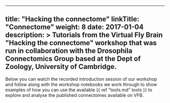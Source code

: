 
---
title: "Hacking the connectome"
linkTitle: "Connectome"
weight: 8
date: 2017-01-04
description: >
  Tutorials from the Virtual Fly Brain "Hacking the connectome" workshop that was run in collaboration with the Drosophila Connectomics Group based at the Dept of Zoology, University of Cambridge.
---

Below you can watch the recorded introduction session of our workshop and follow along with the workshop notebooks we work through to show examples of how you can use the available  {{ ref "tools.md" tools }} to explore and analyse the published connectomes available on VFB.


